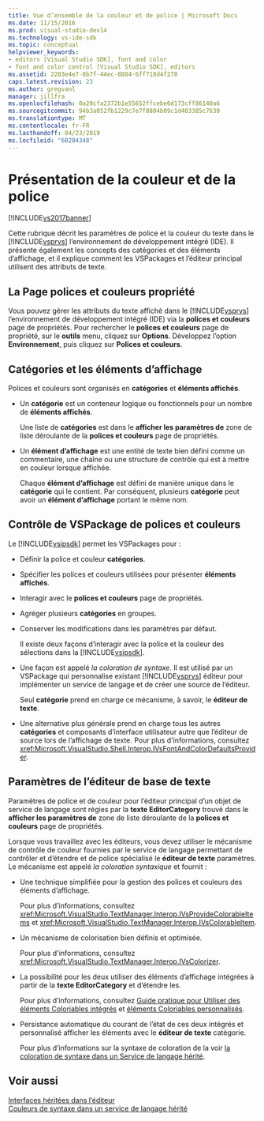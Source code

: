 ```yaml
---
title: Vue d’ensemble de la couleur et de police | Microsoft Docs
ms.date: 11/15/2016
ms.prod: visual-studio-dev14
ms.technology: vs-ide-sdk
ms.topic: conceptual
helpviewer_keywords:
- editors [Visual Studio SDK], font and color
- font and color control [Visual Studio SDK], editors
ms.assetid: 2203e4e7-8b7f-44ec-8884-6ff718d4f278
caps.latest.revision: 23
ms.author: gregvanl
manager: jillfra
ms.openlocfilehash: 0a20cfa2372b1e55652ffcebe6d173cff86140a6
ms.sourcegitcommit: 94b3a052fb1229c7e7f8804b09c1d403385c7630
ms.translationtype: MT
ms.contentlocale: fr-FR
ms.lasthandoff: 04/23/2019
ms.locfileid: "68204348"
---
```

# <a name="font-and-color-overview"></a>Présentation de la couleur et de la police
[!INCLUDE[vs2017banner](../includes/vs2017banner.md)]

Cette rubrique décrit les paramètres de police et la couleur du texte dans le [!INCLUDE[vsprvs](../includes/vsprvs-md.md)] l’environnement de développement intégré (IDE). Il présente également les concepts des catégories et des éléments d’affichage, et il explique comment les VSPackages et l’éditeur principal utilisent des attributs de texte.  
  
## <a name="the-fonts-and-colors-property-page"></a>La Page polices et couleurs propriété  
 Vous pouvez gérer les attributs du texte affiché dans le [!INCLUDE[vsprvs](../includes/vsprvs-md.md)] l’environnement de développement intégré (IDE) via la **polices et couleurs** page de propriétés. Pour rechercher le **polices et couleurs** page de propriété, sur le **outils** menu, cliquez sur **Options**. Développez l’option **Environnement**, puis cliquez sur **Polices et couleurs**.  
  
## <a name="categories-and-display-items"></a>Catégories et les éléments d’affichage  
 Polices et couleurs sont organisés en **catégories** et **éléments affichés**.  
  
- Un **catégorie** est un conteneur logique ou fonctionnels pour un nombre de **éléments affichés**.  
  
   Une liste de **catégories** est dans le **afficher les paramètres de** zone de liste déroulante de la **polices et couleurs** page de propriétés.  
  
- Un **élément d’affichage** est une entité de texte bien défini comme un commentaire, une chaîne ou une structure de contrôle qui est à mettre en couleur lorsque affichée.  
  
  Chaque **élément d’affichage** est défini de manière unique dans le **catégorie** qui le contient. Par conséquent, plusieurs **catégorie** peut avoir un **élément d’affichage** portant le même nom.  
  
## <a name="vspackage-control-of-fonts-and-colors"></a>Contrôle de VSPackage de polices et couleurs  
 Le [!INCLUDE[vsipsdk](../includes/vsipsdk-md.md)] permet les VSPackages pour :  
  
- Définir la police et couleur **catégories**.  
  
- Spécifier les polices et couleurs utilisées pour présenter **éléments affichés**.  
  
- Interagir avec le **polices et couleurs** page de propriétés.  
  
- Agréger plusieurs **catégories** en groupes.  
  
- Conserver les modifications dans les paramètres par défaut.  
  
  Il existe deux façons d’interagir avec la police et la couleur des sélections dans la [!INCLUDE[vsipsdk](../includes/vsipsdk-md.md)].  
  
- Une façon est appelé *la coloration de syntaxe*. Il est utilisé par un VSPackage qui personnalise existant [!INCLUDE[vsprvs](../includes/vsprvs-md.md)] éditeur pour implémenter un service de langage et de créer une source de l’éditeur.  
  
   Seul **catégorie** prend en charge ce mécanisme, à savoir, le **éditeur de texte**.  
  
- Une alternative plus générale prend en charge tous les autres **catégories** et composants d’interface utilisateur autre que l’éditeur de source lors de l’affichage de texte. Pour plus d'informations, consultez <xref:Microsoft.VisualStudio.Shell.Interop.IVsFontAndColorDefaultsProvider>.  
  
## <a name="core-editor-text-settings"></a>Paramètres de l’éditeur de base de texte  
 Paramètres de police et de couleur pour l’éditeur principal d’un objet de service de langage sont régies par la **texte EditorCategory** trouvé dans le **afficher les paramètres de** zone de liste déroulante de la **polices et couleurs** page de propriétés.  
  
 Lorsque vous travaillez avec les éditeurs, vous devez utiliser le mécanisme de contrôle de couleur fournies par le service de langage permettant de contrôler et d’étendre et de police spécialisé le **éditeur de texte** paramètres. Le mécanisme est appelé *la coloration syntaxique* et fournit :  
  
- Une technique simplifiée pour la gestion des polices et couleurs des éléments d’affichage.  
  
   Pour plus d’informations, consultez <xref:Microsoft.VisualStudio.TextManager.Interop.IVsProvideColorableItems> et <xref:Microsoft.VisualStudio.TextManager.Interop.IVsColorableItem>.  
  
- Un mécanisme de colorisation bien définis et optimisée.  
  
   Pour plus d'informations, consultez <xref:Microsoft.VisualStudio.TextManager.Interop.IVsColorizer>.  
  
- La possibilité pour les deux utiliser des éléments d’affichage intégrées à partir de la **texte EditorCategory** et d’étendre les.  
  
   Pour plus d’informations, consultez [Guide pratique pour Utiliser des éléments Coloriables intégrés](../extensibility/internals/how-to-use-built-in-colorable-items.md) et [éléments Coloriables personnalisés](../extensibility/internals/custom-colorable-items.md).  
  
- Persistance automatique du courant de l’état de ces deux intégrés et personnalisé afficher les éléments avec le **éditeur de texte** catégorie.  
  
  Pour plus d’informations sur la syntaxe de coloration de la voir [la coloration de syntaxe dans un Service de langage hérité](../extensibility/internals/syntax-coloring-in-a-legacy-language-service.md).  
  
## <a name="see-also"></a>Voir aussi  
 [Interfaces héritées dans l’éditeur](../extensibility/legacy-interfaces-in-the-editor.md)   
 [Couleurs de syntaxe dans un service de langage hérité](../extensibility/internals/syntax-coloring-in-a-legacy-language-service.md)
